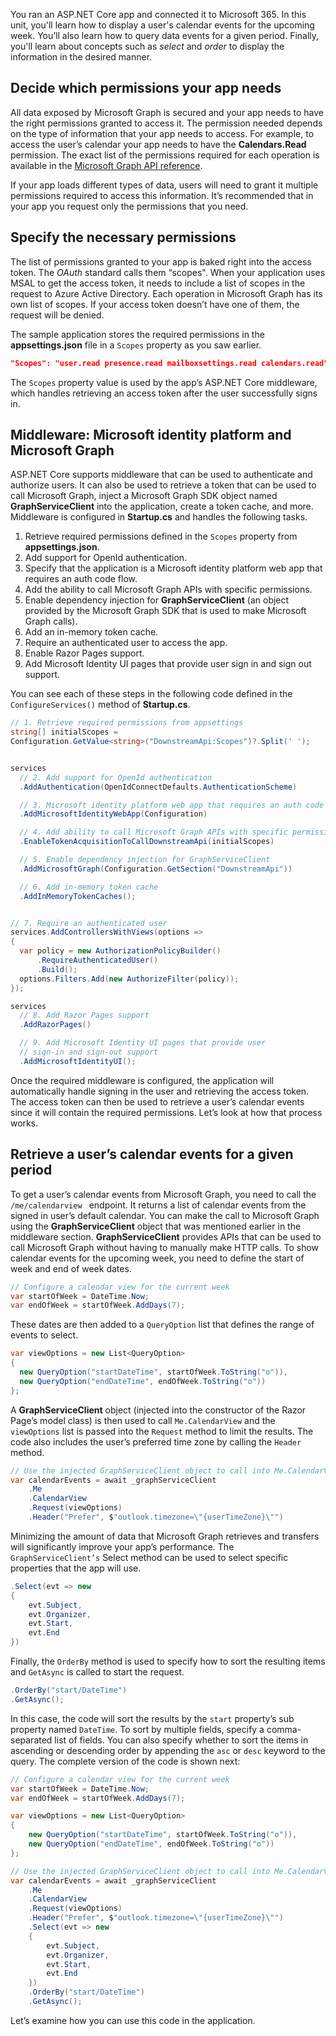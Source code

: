 You ran an ASP.NET Core app and connected it to Microsoft 365. In this unit, you'll learn how to display a user's calendar events for the upcoming week. You’ll also learn how to query data events for a given period. Finally, you'll learn about concepts such as *select* and *order* to display the information in the desired manner.

## Decide which permissions your app needs

All data exposed by Microsoft Graph is secured and your app needs to have the right permissions granted to access it. The permission needed depends on the type of information that your app needs to access. For example, to access the user’s calendar your app needs to have the **Calendars.Read** permission. The exact list of the permissions required for each operation is available in the [Microsoft Graph API reference](/graph/api/overview/?WT.mc_id=m365-30352-cxa).

If your app loads different types of data, users will need to grant it multiple permissions required to access this information. It’s recommended that in your app you request only the permissions that you need.

## Specify the necessary permissions

The list of permissions granted to your app is baked right into the access token. The *OAuth* standard calls them “scopes". When your application uses MSAL to get the access token, it needs to include a list of scopes in the request to Azure Active Directory. Each operation in Microsoft Graph has its own list of scopes. If your access token doesn’t have one of them, the request will be denied.

The sample application stores the required permissions in the **appsettings.json** file in a `Scopes` property as you saw earlier.

```json
"Scopes": "user.read presence.read mailboxsettings.read calendars.read"
```

The `Scopes` property value is used by the app’s ASP.NET Core middleware, which handles retrieving an access token after the user successfully signs in.

## Middleware: Microsoft identity platform and Microsoft Graph

ASP.NET Core supports middleware that can be used to authenticate and authorize users. It can also be used to retrieve a token that can be used to call Microsoft Graph, inject a Microsoft Graph SDK object named **GraphServiceClient** into the application, create a token cache, and more. Middleware is configured in **Startup.cs** and handles the following tasks.

1. Retrieve required permissions defined in the `Scopes` property from **appsettings.json**.
1. Add support for OpenId authentication.
1. Specify that the application is a Microsoft identity platform web app that requires an auth code flow.
1. Add the ability to call Microsoft Graph APIs with specific permissions.
1. Enable dependency injection for **GraphServiceClient** (an object provided by the Microsoft Graph SDK that is used to make Microsoft Graph calls).
1. Add an in-memory token cache.
1. Require an authenticated user to access the app.
1. Enable Razor Pages support.
1. Add Microsoft Identity UI pages that provide user sign in and sign out support.

You can see each of these steps in the following code defined in the `ConfigureServices()` method of **Startup.cs**.

```csharp
// 1. Retrieve required permissions from appsettings
string[] initialScopes =
Configuration.GetValue<string>("DownstreamApi:Scopes")?.Split(' ');


services
  // 2. Add support for OpenId authentication
  .AddAuthentication(OpenIdConnectDefaults.AuthenticationScheme)

  // 3. Microsoft identity platform web app that requires an auth code flow
  .AddMicrosoftIdentityWebApp(Configuration)

  // 4. Add ability to call Microsoft Graph APIs with specific permissions
  .EnableTokenAcquisitionToCallDownstreamApi(initialScopes)

  // 5. Enable dependency injection for GraphServiceClient
  .AddMicrosoftGraph(Configuration.GetSection("DownstreamApi"))

  // 6. Add in-memory token cache
  .AddInMemoryTokenCaches();


// 7. Require an authenticated user
services.AddControllersWithViews(options =>
{
  var policy = new AuthorizationPolicyBuilder()
      .RequireAuthenticatedUser()
      .Build();
  options.Filters.Add(new AuthorizeFilter(policy));
});

services
  // 8. Add Razor Pages support
  .AddRazorPages()

  // 9. Add Microsoft Identity UI pages that provide user
  // sign-in and sign-out support
  .AddMicrosoftIdentityUI();
```

Once the required middleware is configured, the application will automatically handle signing in the user and retrieving the access token. The access token can then be used to retrieve a user’s calendar events since it will contain the required permissions. Let’s look at how that process works.

## Retrieve a user’s calendar events for a given period

To get a user’s calendar events from Microsoft Graph, you need to call the `/me/calendarview ` endpoint. It returns a list of calendar events from the signed in user’s default calendar.  You can make the call to Microsoft Graph using the **GraphServiceClient** object that was mentioned earlier in the middleware section. **GraphServiceClient** provides APIs that can be used to call Microsoft Graph without having to manually make HTTP calls.
To show calendar events for the upcoming week, you need to define the start of week and end of week dates.

```csharp
// Configure a calendar view for the current week
var startOfWeek = DateTime.Now;
var endOfWeek = startOfWeek.AddDays(7);
```

These dates are then added to a `QueryOption` list that defines the range of events to select.

```csharp
var viewOptions = new List<QueryOption>
{
  new QueryOption("startDateTime", startOfWeek.ToString("o")),
  new QueryOption("endDateTime", endOfWeek.ToString("o"))
};
```

A **GraphServiceClient** object (injected into the constructor of the Razor Page’s model class) is then used to call `Me.CalendarView` and the `viewOptions` list is passed into the `Request` method to limit the results. The code also includes the user’s preferred time zone by calling the `Header` method.

```csharp
// Use the injected GraphServiceClient object to call into Me.CalendarView
var calendarEvents = await _graphServiceClient
    .Me
    .CalendarView
    .Request(viewOptions)
    .Header("Prefer", $"outlook.timezone=\"{userTimeZone}\"")
```

Minimizing the amount of data that Microsoft Graph retrieves and transfers will significantly improve your app’s performance. The `GraphServiceClient’s` Select method can be used to select specific properties that the app will use.

```csharp
.Select(evt => new
{
    evt.Subject,
    evt.Organizer,
    evt.Start,
    evt.End
})
```

Finally, the `OrderBy` method is used to specify how to sort the resulting items and `GetAsync` is called to start the request.

```csharp
.OrderBy("start/DateTime")
.GetAsync();
```

In this case, the code will sort the results by the `start` property’s sub property named `DateTime`. To sort by multiple fields, specify a comma-separated list of fields. You can also specify whether to sort the items in ascending or descending order by appending the `asc` or `desc` keyword to the query.
The complete version of the code is shown next:

```csharp
// Configure a calendar view for the current week
var startOfWeek = DateTime.Now;
var endOfWeek = startOfWeek.AddDays(7);

var viewOptions = new List<QueryOption>
{
    new QueryOption("startDateTime", startOfWeek.ToString("o")),
    new QueryOption("endDateTime", endOfWeek.ToString("o"))
};

// Use the injected GraphServiceClient object to call into Me.CalendarView
var calendarEvents = await _graphServiceClient
    .Me
    .CalendarView
    .Request(viewOptions)
    .Header("Prefer", $"outlook.timezone=\"{userTimeZone}\"")
    .Select(evt => new
    {
        evt.Subject,
        evt.Organizer,
        evt.Start,
        evt.End
    })
    .OrderBy("start/DateTime")
    .GetAsync();
```

Let’s examine how you can use this code in the application.
